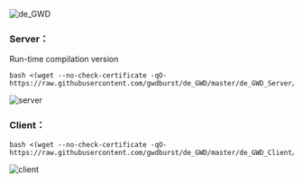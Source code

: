 ![de_GWD](https://i.loli.net/2019/06/05/5cf78011df0b260138.png)


### Server：

Run-time compilation version
```
bash <(wget --no-check-certificate -qO- https://raw.githubusercontent.com/gwdburst/de_GWD/master/de_GWD_Server/server)
```

![server](https://i.loli.net/2019/06/19/5d0a486564e8018716.png)

### Client：
```
bash <(wget --no-check-certificate -qO- https://raw.githubusercontent.com/gwdburst/de_GWD/master/de_GWD_Client/client)
```
![client](https://i.loli.net/2019/06/14/5d03acb0d7c8a12948.png)
